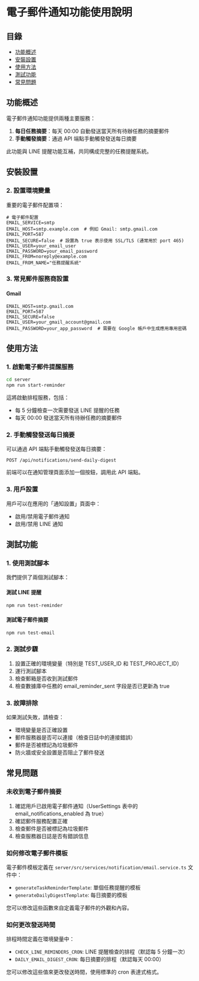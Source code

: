 # 電子郵件通知功能使用說明

## 目錄
- [功能概述](#功能概述)
- [安裝設置](#安裝設置)
- [使用方法](#使用方法)
- [測試功能](#測試功能)
- [常見問題](#常見問題)

## 功能概述

電子郵件通知功能提供兩種主要服務：
1. **每日任務摘要**：每天 00:00 自動發送當天所有待辦任務的摘要郵件
2. **手動觸發摘要**：通過 API 端點手動觸發發送每日摘要

此功能與 LINE 提醒功能互補，共同構成完整的任務提醒系統。

## 安裝設置

### 2. 設置環境變量

重要的電子郵件配置項：
```
# 電子郵件配置
EMAIL_SERVICE=smtp
EMAIL_HOST=smtp.example.com  # 例如 Gmail: smtp.gmail.com
EMAIL_PORT=587
EMAIL_SECURE=false  # 設置為 true 表示使用 SSL/TLS (通常用於 port 465)
EMAIL_USER=your_email_user
EMAIL_PASSWORD=your_email_password
EMAIL_FROM=noreply@example.com
EMAIL_FROM_NAME="任務提醒系統"
```

### 3. 常見郵件服務商設置

#### Gmail
```
EMAIL_HOST=smtp.gmail.com
EMAIL_PORT=587
EMAIL_SECURE=false
EMAIL_USER=your_gmail_account@gmail.com
EMAIL_PASSWORD=your_app_password  # 需要在 Google 帳戶中生成應用專用密碼
```

## 使用方法

### 1. 啟動電子郵件提醒服務

```bash
cd server
npm run start-reminder
```

這將啟動排程服務，包括：
- 每 5 分鐘檢查一次需要發送 LINE 提醒的任務
- 每天 00:00 發送當天所有待辦任務的摘要郵件

### 2. 手動觸發發送每日摘要

可以通過 API 端點手動觸發發送每日摘要：

```
POST /api/notifications/send-daily-digest
```

前端可以在通知管理頁面添加一個按鈕，調用此 API 端點。

### 3. 用戶設置

用戶可以在應用的「通知設置」頁面中：
- 啟用/禁用電子郵件通知
- 啟用/禁用 LINE 通知

## 測試功能

### 1. 使用測試腳本

我們提供了兩個測試腳本：

#### 測試 LINE 提醒
```bash
npm run test-reminder
```

#### 測試電子郵件摘要
```bash
npm run test-email
```

### 2. 測試步驟

1. 設置正確的環境變量（特別是 TEST_USER_ID 和 TEST_PROJECT_ID）
2. 運行測試腳本
3. 檢查郵箱是否收到測試郵件
4. 檢查數據庫中任務的 email_reminder_sent 字段是否已更新為 true

### 3. 故障排除

如果測試失敗，請檢查：
- 環境變量是否正確設置
- 郵件服務器是否可以連接（檢查日誌中的連接錯誤）
- 郵件是否被標記為垃圾郵件
- 防火牆或安全設置是否阻止了郵件發送

## 常見問題

### 未收到電子郵件摘要

1. 確認用戶已啟用電子郵件通知（UserSettings 表中的 email_notifications_enabled 為 true）
2. 確認郵件服務配置正確
3. 檢查郵件是否被標記為垃圾郵件
4. 檢查服務器日誌是否有錯誤信息

### 如何修改電子郵件模板

電子郵件模板定義在 `server/src/services/notification/email.service.ts` 文件中：
- `generateTaskReminderTemplate`: 單個任務提醒的模板
- `generateDailyDigestTemplate`: 每日摘要的模板

您可以修改這些函數來自定義電子郵件的外觀和內容。

### 如何更改發送時間

排程時間定義在環境變量中：
- `CHECK_LINE_REMINDERS_CRON`: LINE 提醒檢查的排程（默認每 5 分鐘一次）
- `DAILY_EMAIL_DIGEST_CRON`: 每日摘要的排程（默認每天 00:00）

您可以修改這些值來更改發送時間，使用標準的 cron 表達式格式。
